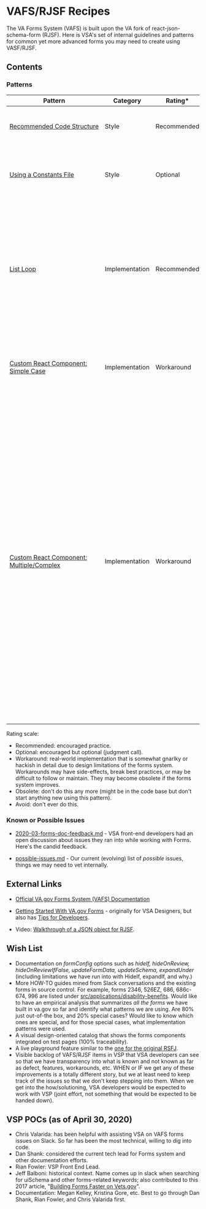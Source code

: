 # VAFS/RJSF Recipes
The VA Forms System (VAFS) is built upon the VA fork of react-json-schema-form (RJSF). Here is VSA's set of internal guidelines and patterns for common yet more advanced forms you may need to create using VASF/RJSF.

## Contents

### Patterns
Pattern  | Category | Rating* | Description
--- | --- | --- | ---
[Recommended&nbsp;Code&nbsp;Structure](./code_structure.md) | Style | Recommended | A way to organize your code so that it is easy to maintain.
[Using a Constants File](./constants.md) | Style | Optional | Using a central file for all the variables you will use over and over again.
[List Loop](./list_loop.md) | Implementation | Recommended | This is needed to build a form that allows a user to input a few items and a separate page for each of those items to enter more information about that respective item.
[Custom React Component: Simple Case](./custom_component_simple.md) | Implementation | Workaround | Update form state with an onChange handler within a custom React component.
[Custom React Component: Multiple/Complex](./custom_component_multiple.md) | Implementation | Workaround | Using a custom React component requires that you pass in the form's schema for that component (map a small slice of form state to the component). In this scenario, we use the same component twice and we pass in a different instance of the schema to each instance of the component. Since each instance only has access to its own individual schema/form state, we are using Redux in order for our instances to see each other's form state.

Rating scale:
- Recommended: encouraged practice.
- Optional: encouraged but optional (judgment call).
- Workaround: real-world implementation that is somewhat gnarlky or hackish in detail due to design limitations of the forms system. Workarounds may have side-effects, break best practices, or may be difficult to follow or maintain. They may become obsolete if the forms system improves.
- Obsolete: don't do this any more (might be in the code base but don't start anything new using this pattern).
- Avoid: don't ever do this.

### Known or Possible Issues

- [2020-03-forms-doc-feedback.md](./2020-03-forms-doc-feedback.md) - VSA front-end developers had an open discussion about issues they ran into while working with Forms. Here's the candid feedback. 
  
- [possible-issues.md](./possible-issues.md) - Our current (evolving) list of *possible* issues, things we may need to vet internally.

## External Links

- [Official VA.gov Forms System (VAFS) Documentation](https://department-of-veterans-affairs.github.io/veteran-facing-services-tools/forms/)

- [Getting Started With VA.gov Forms](https://github.com/department-of-veterans-affairs/va.gov-team/blob/master/teams/vsa/design/getting-started-with-va.gov-forms.md) - originally for VSA Designers, but also has [Tips for Developers](https://github.com/department-of-veterans-affairs/va.gov-team/blob/master/teams/vsa/design/getting-started-with-va.gov-forms.md#developers).

- Video: [Walkthrough of a JSON object for RJSF](https://github.com/department-of-veterans-affairs/va.gov-team/blob/master/teams/vsa/design/va-forms-informal-for-designers.mp4).


## Wish List
- Documentation on *formConfig* options such as *hideIf, hideOnReview, hideOnReviewIfFalse, updateFormData, updateSchema, expandUnder* (including limitations we have run into with HideIf, expandIf, and why.)
- More HOW-TO guides mined from Slack conversations and the existing forms in source control. For example, forms 2346, 526EZ, 686, 686c-674, 996 are listed under [src/applications/disability-benefits](https://github.com/department-of-veterans-affairs/vets-website/tree/master/src/applications/disability-benefits). Would like to have an empirical analysis that summarizes *all the forms* we have built in va.<span/>gov so far and identify what patterns we are using. Are 80% just out-of-the box, and 20% special cases? Would like to know which ones are special, and for those special cases, what implementation patterns were used.
- A visual design-oriented catalog that shows the forms components integrated on test pages (100% traceability).
- A live playground feature similar to the [one for the original RSFJ](https://rjsf-team.github.io/react-jsonschema-form/).
- Visible backlog of VAFS/RJSF items in VSP that VSA developers can see so that we have transparency into what is known and not known as far as defect, features, workarounds, etc. WHEN or IF we get any of these improvements is a totally different story, but we at least need to keep track of the issues so that we don't keep stepping into them. When we get into the how/solutioning, VSA developers would be expected to work with VSP (joint effort, not something that would be expected to be handed down).

## VSP POCs (as of April 30, 2020)

- Chris Valarida: has been helpful with assisting VSA on VAFS forms issues on Slack. So far has been the most technical, willing to dig into code.
- Dan Shank: considered the current tech lead for Forms system and other documentation efforts.
- Rian Fowler: VSP Front End Lead.
- Jeff Balboni: historical context. Name comes up in slack when searching for uiSchema and other forms-related keywords; also contributed to this 2017 article, "[Building Forms Faster on Vets.gov](https://medium.com/the-u-s-digital-service/building-forms-faster-on-vets-gov-d8619f4e9db)".
- Documentation: Megan Kelley, Kristina Gore, etc. Best to go through Dan Shank, Rian Fowler, and Chris Valarida first.

